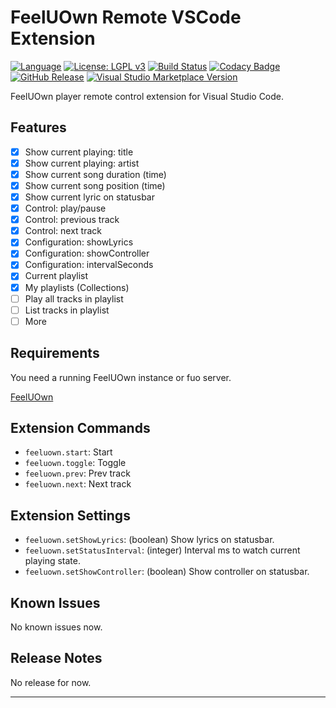 # FeelUOwn Remote VSCode Extension

[![Language](https://img.shields.io/badge/Language-TypeScript-blue.svg)](https://www.typescriptlang.org/)
[![License: LGPL v3](https://img.shields.io/badge/License-LGPL%20v3-blue.svg)](http://www.gnu.org/licenses/lgpl-3.0)
[![Build Status](https://travis-ci.org/BruceZhang1993/vscode-extension-feeluown-remote.svg?branch=master)](https://travis-ci.org/BruceZhang1993/vscode-extension-feeluown-remote)
[![Codacy Badge](https://api.codacy.com/project/badge/Grade/3f9afb0ef47b4349a778f01a51eb8ec2)](https://www.codacy.com/app/BruceZhang1993/vscode-extension-feeluown-remote?utm_source=github.com&amp;utm_medium=referral&amp;utm_content=BruceZhang1993/vscode-extension-feeluown-remote&amp;utm_campaign=Badge_Grade)
[![GitHub Release](https://img.shields.io/github/release/BruceZhang1993/vscode-extension-feeluown-remote.svg?label=Release)](https://github.com/BruceZhang1993/vscode-extension-feeluown-remote/releases)
[![Visual Studio Marketplace Version](https://img.shields.io/visual-studio-marketplace/v/brucezhang1993.feeluown-remote.svg?label=Marketplace)](https://marketplace.visualstudio.com/items?itemName=brucezhang1993.feeluown-remote)

FeelUOwn player remote control extension for Visual Studio Code.

## Features

- [x]  Show current playing: title
- [x]  Show current playing: artist
- [x]  Show current song duration (time)
- [x]  Show current song position (time)
- [x]  Show current lyric on statusbar
- [x]  Control: play/pause
- [x]  Control: previous track
- [x]  Control: next track
- [x]  Configuration: showLyrics
- [x]  Configuration: showController
- [x]  Configuration: intervalSeconds
- [x]  Current playlist
- [x]  My playlists (Collections)
- [ ]  Play all tracks in playlist
- [ ]  List tracks in playlist
- [ ]  More

## Requirements

You need a running FeelUOwn instance or fuo server.

[FeelUOwn](https://github.com/cosven/FeelUOwn)

## Extension Commands

- `feeluown.start`: Start
- `feeluown.toggle`: Toggle
- `feeluown.prev`: Prev track
- `feeluown.next`: Next track

## Extension Settings

- `feeluown.setShowLyrics`: (boolean) Show lyrics on statusbar.
- `feeluown.setStatusInterval`: (integer) Interval ms to watch current playing state.
- `feeluown.setShowController`: (boolean) Show controller on statusbar.

## Known Issues

No known issues now.

## Release Notes

No release for now.

----------------------------------------------------------------------------------------------
